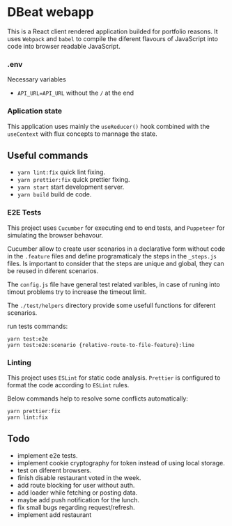 # DBeat webapp

This is a React client rendered application builded for portfolio reasons. It uses `Webpack` and `babel` to compile the diferent flavours of JavaScript into code into browser readable JavaScript.

### .env

Necessary variables

-   `API_URL=API_URL` without the `/` at the end

### Aplication state

This application uses mainly the `useReducer()` hook combined with the `useContext` with flux concepts to mannage the state.

## Useful commands

-   `yarn lint:fix` quick lint fixing.
-   `yarn prettier:fix` quick prettier fixing.
-   `yarn start` start development server.
-   `yarn build` build de code.

### E2E Tests

This project uses `Cucumber` for executing end to end tests, and `Puppeteer` for simulating the browser behavour.

Cucumber allow to create user scenarios in a declarative form without code in the `.feature` files and define programaticaly the steps in the `_steps.js` files. Is important to consider that the steps are unique and global, they can be reused in diferent scenarios.

The `config.js` file have general test related varibles, in case of runing into timout problems try to increase the timeout limit.

The `./test/helpers` directory provide some usefull functions for diferent scenarios.

run tests commands:

```
yarn test:e2e
yarn test:e2e:scenario {relative-route-to-file-feature}:line
```

### Linting

This project uses `ESLint` for static code analysis.
`Prettier` is configured to format the code according to `ESLint` rules.

Below commands help to resolve some conflicts automatically:

```
yarn prettier:fix
yarn lint:fix
```

## Todo

-   implement e2e tests.
-   implement cookie cryptography for token instead of using local storage.
-   test on diferent browsers.
-   finish disable restaurant voted in the week.
-   add route blocking for user without auth.
-   add loader while fetching or posting data.
-   maybe add push notification for the lunch.
-   fix small bugs regarding request/refresh.
-   implement add restaurant
